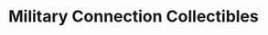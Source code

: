 ---
title: "Military Connection Collectibles"
url: /south-milwaukee/military-connection-collectibles/
shop: collector
---